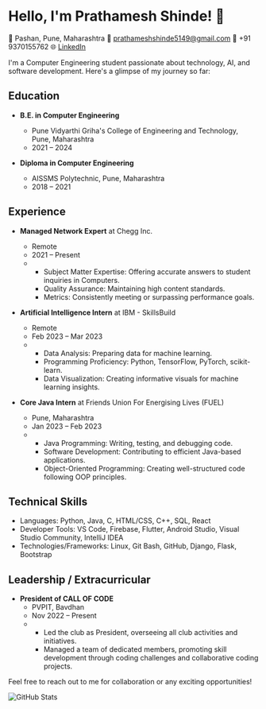 # Hello, I'm Prathamesh Shinde! 👋

🏡 Pashan, Pune, Maharashtra
📧 prathameshshinde5149@gmail.com
📱 +91 9370155762
🌐 [LinkedIn](https://www.linkedin.com/in/prathameshshinde555/)

I'm a Computer Engineering student passionate about technology, AI, and software development. Here's a glimpse of my journey so far:

## Education

- **B.E. in Computer Engineering**
  - Pune Vidyarthi Griha's College of Engineering and Technology, Pune, Maharashtra
  - 2021 – 2024

- **Diploma in Computer Engineering**
  - AISSMS Polytechnic, Pune, Maharashtra
  - 2018 – 2021

## Experience

- **Managed Network Expert** at Chegg Inc.
  - Remote
  - 2021 – Present
  - - Subject Matter Expertise: Offering accurate answers to student inquiries in Computers.
    - Quality Assurance: Maintaining high content standards.
    - Metrics: Consistently meeting or surpassing performance goals.

- **Artificial Intelligence Intern** at IBM - SkillsBuild
  - Remote
  - Feb 2023 – Mar 2023
  - - Data Analysis: Preparing data for machine learning.
    - Programming Proficiency: Python, TensorFlow, PyTorch, scikit-learn.
    - Data Visualization: Creating informative visuals for machine learning insights.

- **Core Java Intern** at Friends Union For Energising Lives (FUEL)
  - Pune, Maharashtra
  - Jan 2023 – Feb 2023
  - - Java Programming: Writing, testing, and debugging code.
    - Software Development: Contributing to efficient Java-based applications.
    - Object-Oriented Programming: Creating well-structured code following OOP principles.

## Technical Skills

- Languages: Python, Java, C, HTML/CSS, C++, SQL, React
- Developer Tools: VS Code, Firebase, Flutter, Android Studio, Visual Studio Community, IntelliJ IDEA
- Technologies/Frameworks: Linux, Git Bash, GitHub, Django, Flask, Bootstrap

## Leadership / Extracurricular

- **President of CALL OF CODE**
  - PVPIT, Bavdhan
  - Nov 2022 – Present
  - - Led the club as President, overseeing all club activities and initiatives.
    - Managed a team of dedicated members, promoting skill development through coding challenges and collaborative coding projects.

Feel free to reach out to me for collaboration or any exciting opportunities!

![GitHub Stats](https://github-readme-stats.vercel.app/api?username=prathameshshinde555&show_icons=true)

